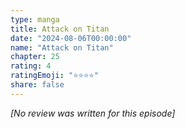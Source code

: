 ```yaml
---
type: manga
title: Attack on Titan
date: "2024-08-06T00:00:00"
name: "Attack on Titan"
chapter: 25
rating: 4
ratingEmoji: "⭐️⭐️⭐️⭐️"
share: false
---
```


_[No review was written for this episode]_
